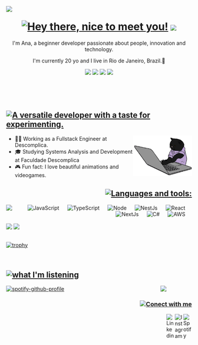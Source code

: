 <img src="http://25.media.tumblr.com/tumblr_m5cyekI7BM1rwcc6bo1_400.gif" align="left" width=300px />



<h1 align="center"> <a href="https://fontmeme.com/pt/fontes-pixeladas/"><img src="https://fontmeme.com/permalink/220427/ef995397aff79981b53a4b8c77608d20.png" alt="Hey there, nice to meet you!" border="0"></a> <img src="https://pokecrime.files.wordpress.com/2015/03/tumblr_static_tumblr_ljwvi13jf81qg0dcvo1_r1_500.gif" align="center" width="50px" /></h1>
<p align="center">I'm Ana, a beginner developer passionate about people, innovation and technology.</p>
<p align="center">I'm currently 20 yo and I live in Rio de Janeiro, Brazil.🥥
  <br>
<div align="center">
  <img src="https://media0.giphy.com/media/yGhIqFuOx84KY/giphy.gif" width="100px"/>
  <img src="https://media0.giphy.com/media/yGhIqFuOx84KY/giphy.gif" width="100px"/>
  <img src="https://media0.giphy.com/media/yGhIqFuOx84KY/giphy.gif" width="100px"/>
  <img src="https://media0.giphy.com/media/yGhIqFuOx84KY/giphy.gif" width="100px"/>
</div>
  </p>
<br>
<br>
<br>


<h2><a href="https://fontmeme.com/pt/fontes-pixeladas/"><img src="https://fontmeme.com/permalink/220427/547bb2a3ece8f47409e8f65d5d97e2a2.png" alt="A versatile developer with a taste for experimenting." border="0"></a></h2>

<img src="https://raw.githubusercontent.com/HolyZheng/holyZheng-blog/master/images/coding.gif" align="right" width="160px" />

- 👩‍💻 Working as a Fullstack Engineer at Descomplica.
- 🎓 Studying Systems Analysis and Development at Faculdade Descomplica
- 🎮 Fun fact: I love beautiful animations and videogames.


<h2  align="right"> <a href="https://fontmeme.com/pt/fontes-pixeladas/"><img src="https://fontmeme.com/permalink/220427/a12747ccdd7843192db86ff749ce5449.png" alt="Languages and tools:" border="0"></a> </h2>
<img src="https://gente.globo.com/esports/images/campeonatos.gif" align="left" width="25px" />

<div align="right" style="display: inline_block">
  <img alt="JavaScript" width="26px" src="https://cdn.jsdelivr.net/gh/devicons/devicon/icons/javascript/javascript-original.svg" style="padding-right:10px;" /> &nbsp;
  <img alt="TypeScript" width="26px" src="https://cdn-icons-png.flaticon.com/512/5968/5968381.png" style="padding-right:10px;" /> &nbsp;
  <img alt="Node" width="26px" src="https://cdn-icons-png.flaticon.com/512/5968/5968322.png" style="padding-right:10px;" /> &nbsp;
  <img alt="NestJs" width="26px" src="https://static-00.iconduck.com/assets.00/nestjs-icon-2048x2040-3rrvcej8.png" style="padding-right:10px;" /> &nbsp;
  <img alt="React" width="26px" src="https://upload.wikimedia.org/wikipedia/commons/thumb/a/a7/React-icon.svg/1150px-React-icon.svg.png" style="padding-right:10px;" /> &nbsp;
  <img alt="NextJs" width="26px" src="https://res.cloudinary.com/practicaldev/image/fetch/s--RpUfSAFP--/c_imagga_scale,f_auto,fl_progressive,h_1080,q_auto,w_1080/https://dev-to-uploads.s3.amazonaws.com/uploads/articles/8otweo5ef6kwc26rmxe5.png" style="padding-right:10px;" /> &nbsp;
  <img alt="C#" width="26px" src="https://static-00.iconduck.com/assets.00/c-sharp-c-icon-456x512-9sej0lrz.png" style="padding-right:10px;" /> &nbsp;
  <img alt="AWS" width="26px" src="https://static-00.iconduck.com/assets.00/aws-icon-2048x2048-ptyrjxdo.png" style="padding-right:10px;" /> &nbsp;
</div>
<br />

<div>
<img height= "160em" src= "https://github-readme-stats.vercel.app/api?username=AnaTrechau&show_icons=true&count_private=true&theme=yeblu">
<img height= "160em" src= "https://github-readme-stats.vercel.app/api/top-langs/?username=AnaTrechau&count_private=true&exclude_repo=,CalculadoraPython&layout=compact&theme=yeblu">
</div>

<br />


[![trophy](https://github-profile-trophy.vercel.app/?username=AnaTrechau&title=Joined2020,Commit,Repositories,PullRequest&theme=algolia&no-bg=true&column=-1)](https://github.com/ryo-ma/github-profile-trophy)


<br />

<h2> <a href="https://fontmeme.com/pt/fontes-pixeladas/"><img src="https://fontmeme.com/permalink/220427/8c08d5ad41998c09439039ea314a888f.png" alt="what I'm listening" border="0"></a> </h2>
 <img src="http://pa1.narvii.com/6084/d50c59bed043045edb69febc26945574e37dc99b_00.gif" align="right" width="85px" />

[![spotify-github-profile](https://spotify-github-profile.vercel.app/api/view?uid=ana_campbell23&cover_image=true&theme=novatorem&show_offline=false&background_color=121212&bar_color=203ba7&bar_color_cover=false)](https://spotify-github-profile.vercel.app/api/view?uid=ana_campbell23&redirect=true)

<h3  align="right"> <a href="https://fontmeme.com/pt/fontes-pixeladas/"><img src="https://fontmeme.com/permalink/220427/68e262e41b89f12d6dc42f83f97c2585.png" alt="Conect with me" border="0"></a> </h3>

[<img align="right" width="23px" alt="Spotify" src="https://cdn-icons-png.flaticon.com/512/174/174872.png">](https://open.spotify.com/user/ana_campbell23)
[<img align="right" width="23px" alt="Instagram" src="https://cdn-icons-png.flaticon.com/512/174/174855.png">](https://instagram.com/ana_trechau)
[<img align="right" width="23px" alt="Linkedin" src="https://cdn-icons-png.flaticon.com/512/174/174857.png">](https://linkedin.com/in/ana-trechau)
